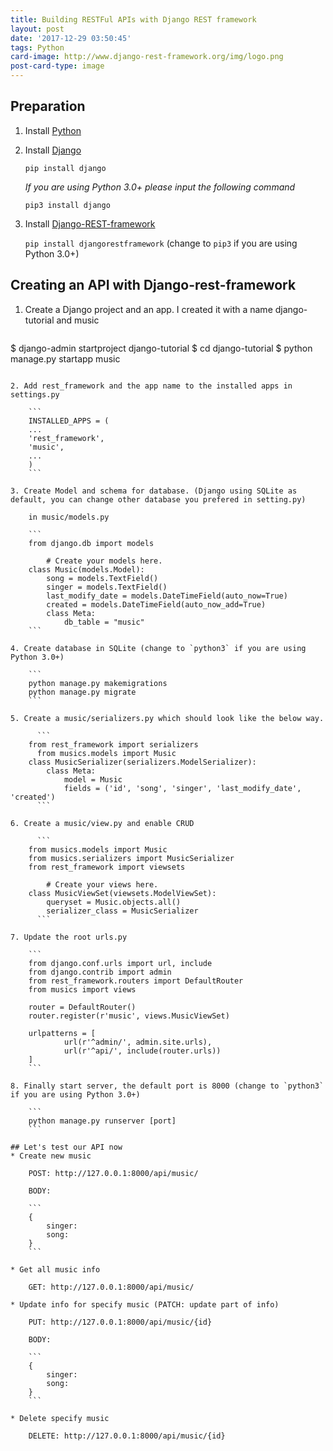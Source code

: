 ```yaml
---
title: Building RESTFul APIs with Django REST framework
layout: post
date: '2017-12-29 03:50:45'
tags: Python
card-image: http://www.django-rest-framework.org/img/logo.png
post-card-type: image
---
```


## Preparation
1. Install [Python](https://www.python.org/downloads/)
2. Install  [Django](https://github.com/django/django)

	`pip install django`

	*If you are using Python 3.0+ please input the following command*

    `pip3 install django`
3. Install [Django-REST-framework](http://www.django-rest-framework.org/)

    `pip install djangorestframework` (change to `pip3` if you are using Python 3.0+)

## Creating an API with Django-rest-framework

1. Create a Django project and an app. I created it with a name django-tutorial and music

	```
$ django-admin startproject django-tutorial
$ cd django-tutorial
$ python manage.py startapp music
```

2. Add rest_framework and the app name to the installed apps in settings.py

	```
    INSTALLED_APPS = (
    ...
    'rest_framework',
    'music',
    ...
    )
	```

3. Create Model and schema for database. (Django using SQLite as default, you can change other database you prefered in setting.py)

    in music/models.py

    ```
    from django.db import models

		# Create your models here.
    class Music(models.Model):
        song = models.TextField()
        singer = models.TextField()
        last_modify_date = models.DateTimeField(auto_now=True)
        created = models.DateTimeField(auto_now_add=True)
        class Meta:
            db_table = "music"
    ```

4. Create database in SQLite (change to `python3` if you are using Python 3.0+)

	```
	python manage.py makemigrations
	python manage.py migrate
	```

5. Create a music/serializers.py which should look like the below way.

	  ```
    from rest_framework import serializers
	  from musics.models import Music
    class MusicSerializer(serializers.ModelSerializer):
        class Meta:
            model = Music
            fields = ('id', 'song', 'singer', 'last_modify_date', 'created')
	  ```

6. Create a music/view.py and enable CRUD

	  ```
    from musics.models import Music
    from musics.serializers import MusicSerializer
    from rest_framework import viewsets

		# Create your views here.
    class MusicViewSet(viewsets.ModelViewSet):
        queryset = Music.objects.all()
        serializer_class = MusicSerializer
	  ```

7. Update the root urls.py

	```
	from django.conf.urls import url, include
	from django.contrib import admin
	from rest_framework.routers import DefaultRouter
	from musics import views

	router = DefaultRouter()
	router.register(r'music', views.MusicViewSet)

	urlpatterns = [
			url(r'^admin/', admin.site.urls),
			url(r'^api/', include(router.urls))
	]
	```

8. Finally start server, the default port is 8000 (change to `python3` if you are using Python 3.0+)

	```
	python manage.py runserver [port]
	```

## Let's test our API now
* Create new music

	POST: http://127.0.0.1:8000/api/music/

	BODY:

	```
	{
		singer:
		song:
	}
	```

* Get all music info

	GET: http://127.0.0.1:8000/api/music/

* Update info for specify music (PATCH: update part of info)

	PUT: http://127.0.0.1:8000/api/music/{id}

	BODY:
       
	```
	{
		singer:
		song:
	}
	```

* Delete specify music

	DELETE: http://127.0.0.1:8000/api/music/{id}
